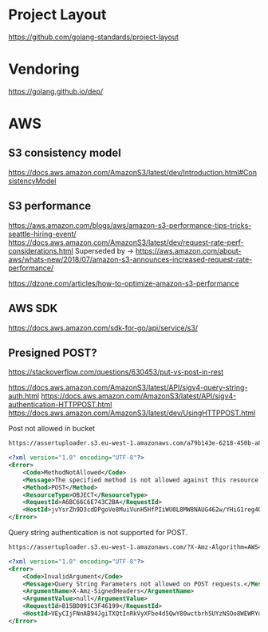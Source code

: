 # Project Layout
https://github.com/golang-standards/project-layout

# Vendoring
https://golang.github.io/dep/

# AWS

## S3 consistency model
https://docs.aws.amazon.com/AmazonS3/latest/dev/Introduction.html#ConsistencyModel

## S3 performance
https://aws.amazon.com/blogs/aws/amazon-s3-performance-tips-tricks-seattle-hiring-event/
https://docs.aws.amazon.com/AmazonS3/latest/dev/request-rate-perf-considerations.html
Superseded by ->
https://aws.amazon.com/about-aws/whats-new/2018/07/amazon-s3-announces-increased-request-rate-performance/

https://dzone.com/articles/how-to-optimize-amazon-s3-performance


## AWS SDK
https://docs.aws.amazon.com/sdk-for-go/api/service/s3/


## Presigned POST?
https://stackoverflow.com/questions/630453/put-vs-post-in-rest

https://docs.aws.amazon.com/AmazonS3/latest/API/sigv4-query-string-auth.html
https://docs.aws.amazon.com/AmazonS3/latest/API/sigv4-authentication-HTTPPOST.html
https://docs.aws.amazon.com/AmazonS3/latest/dev/UsingHTTPPOST.html 

Post not allowed in bucket
````bash
https://assertuploader.s3.eu-west-1.amazonaws.com/a79b143e-6218-450b-a8e8-18d00d788b8b?X-Amz-Algorithm=AWS4-HMAC-SHA256&X-Amz-Credential=AKIASWEEC46WNIHR44WH%2F20190510%2Feu-west-1%2Fs3%2Faws4_request&X-Amz-Date=20190510T204051Z&X-Amz-Expires=900&X-Amz-SignedHeaders=host&X-Amz-Signature=3df259f4cacbf54a157673c67b285b71ff28ae3d01df52b59d203c9af01fba59
````
```xml
<?xml version="1.0" encoding="UTF-8"?>
<Error>
    <Code>MethodNotAllowed</Code>
    <Message>The specified method is not allowed against this resource.</Message>
    <Method>POST</Method>
    <ResourceType>OBJECT</ResourceType>
    <RequestId>A6BC66C6E743C2BA</RequestId>
    <HostId>jvYsrZh9D3cdDPgoVe8MuiVunH5HfPIiWU0L8MW8NAUG462w/YHiG1reg4OrMNjowYBX5gPvOgA=</HostId>
</Error>
```

Query string authentication is not supported for POST. 
````bash
https://assertuploader.s3.eu-west-1.amazonaws.com/?X-Amz-Algorithm=AWS4-HMAC-SHA256&X-Amz-Credential=AKIASWEEC46WNIHR44WH%2F20190510%2Feu-west-1%2Fs3%2Faws4_request&X-Amz-Date=20190510T201100Z&X-Amz-Expires=900&X-Amz-SignedHeaders=host&X-Amz-Signature=35b37b840d2e5a68f0716fa66aef10405ad788311367b2fe82b9b7baa133552a
````
```xml
<?xml version="1.0" encoding="UTF-8"?>
<Error>
    <Code>InvalidArgument</Code>
    <Message>Query String Parameters not allowed on POST requests.</Message>
    <ArgumentName>X-Amz-SignedHeaders</ArgumentName>
    <ArgumentValue>null</ArgumentValue>
    <RequestId>B15BD091C3F46199</RequestId>
    <HostId>VEyCIjFNnAB94JgiTXQtInRkVyXFbe4d5QwY80wctbrh5UYzNSOo8WEWRYo2trA1m0j0LIToCvg=</HostId>
</Error>
````



